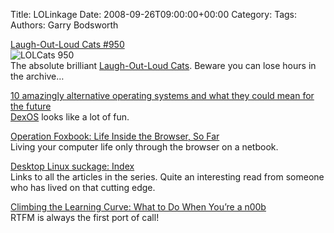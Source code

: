 Title: LOLinkage
Date: 2008-09-26T09:00:00+00:00
Category: 
Tags: 
Authors: Garry Bodsworth

[Laugh-Out-Loud Cats #950][1]  
![LOLCats 950][2]  
The absolute brilliant [Laugh-Out-Loud Cats][3]. Beware you can lose hours in the archive&#8230;

[10 amazingly alternative operating systems and what they could mean for the future][4]  
[DexOS][5] looks like a lot of fun.

[Operation Foxbook: Life Inside the Browser, So Far][6]  
Living your computer life only through the browser on a netbook.

[Desktop Linux suckage: Index][7]  
Links to all the articles in the series. Quite an interesting read from someone who has lived on that cutting edge.

[Climbing the Learning Curve: What to Do When You’re a n00b][8]  
RTFM is always the first port of call!

 [1]: http://flickr.com/photos/apelad/2889662481/
 [2]: http://farm4.static.flickr.com/3108/2889662481_afa50aa916.jpg?v=0
 [3]: http://www.flickr.com/photos/apelad/sets/72157600296941365/
 [4]: http://royal.pingdom.com/2008/09/26/10-amazingly-alternative-operating-systems-and-what-they-could-mean-for-the-future/
 [5]: http://www.dex4u.com/
 [6]: http://technologizer.com/2008/09/25/operation-foxbook-life-inside-the-browser-so-far/
 [7]: http://elliotth.blogspot.com/2008/09/desktop-linux-suckage-index.html
 [8]: http://www.lifehack.org/articles/lifestyle/climbing-the-learning-curve-what-to-do-when-youre-a-n00b.html